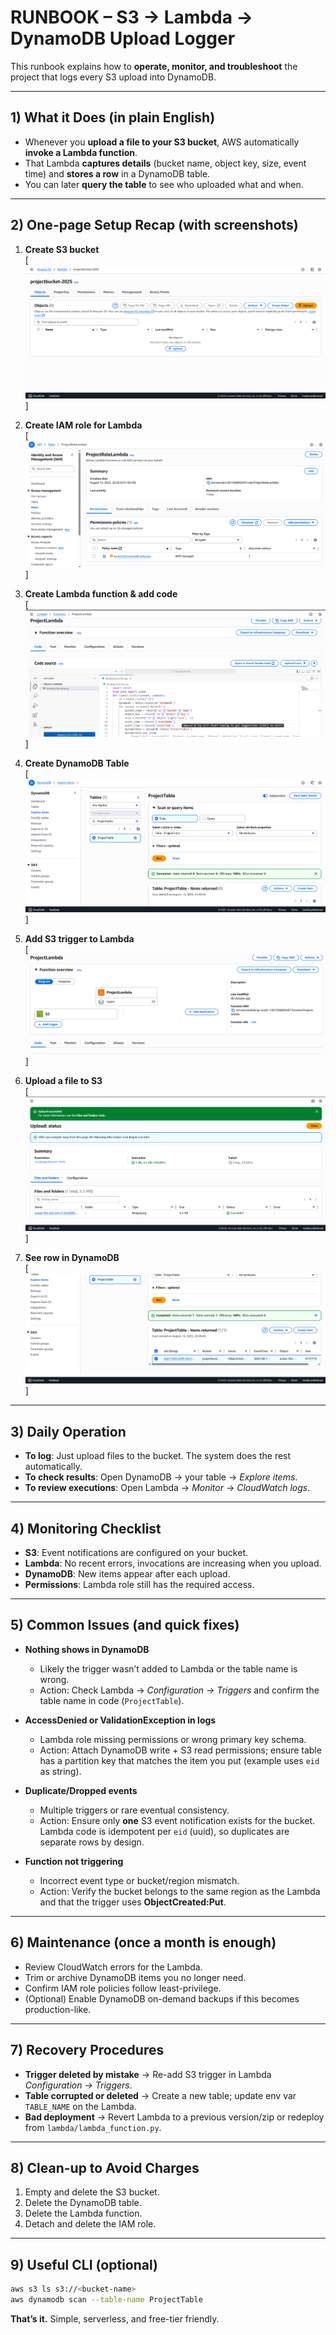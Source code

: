 # RUNBOOK – S3 → Lambda → DynamoDB Upload Logger

This runbook explains how to **operate, monitor, and troubleshoot** the project that logs every S3 upload into DynamoDB.

---

## 1) What it Does (in plain English)
- Whenever you **upload a file to your S3 bucket**, AWS automatically **invoke a Lambda function**.
- That Lambda **captures details** (bucket name, object key, size, event time) and **stores a row** in a DynamoDB table.
- You can later **query the table** to see who uploaded what and when.

---

## 2) One-page Setup Recap (with screenshots)

1. **Create S3 bucket**  
[![S3 Bucket Created](https://github.com/Alokpatel07/aws-event-driven-pipeline/blob/main/Screenshots/1_Bucket%20created%20Successfully.png)]

2. **Create IAM role for Lambda**  
[![IAM Role for DynamoDB](https://github.com/Alokpatel07/aws-event-driven-pipeline/blob/main/Screenshots/2_Role%20for%20DynamoDB%20Access.png)]

4. **Create Lambda function & add code**  
[![Lambda Function Created](https://github.com/Alokpatel07/aws-event-driven-pipeline/blob/main/Screenshots/3_Lambda%20Function%20Created.png)]

5. **Create DynamoDB Table**  
[![DynamoDB Table Created](https://github.com/Alokpatel07/aws-event-driven-pipeline/blob/main/Screenshots/4_DB%20Table%20created%20and%20is%20initially%20empty.png)]

5. **Add S3 trigger to Lambda**  
[![S3 Trigger Added](https://github.com/Alokpatel07/aws-event-driven-pipeline/blob/main/Screenshots/5_Added%20S3%20Trigger%20to%20Lambda.png)]

6. **Upload a file to S3**  
[![File Uploaded to S3](https://github.com/Alokpatel07/aws-event-driven-pipeline/blob/main/Screenshots/6_Uploaded%20Object%20on%20S3%20bucket.png)]

7. **See row in DynamoDB**  
[![DynamoDB Updated](https://github.com/Alokpatel07/aws-event-driven-pipeline/blob/main/Screenshots/7_%20Table%20is%20updated%20with%20an%20entry.png)]


---

## 3) Daily Operation
- **To log**: Just upload files to the bucket. The system does the rest automatically.
- **To check results**: Open DynamoDB → your table → *Explore items*.
- **To review executions**: Open Lambda → *Monitor* → *CloudWatch logs*.

---

## 4) Monitoring Checklist
- **S3**: Event notifications are configured on your bucket.
- **Lambda**: No recent errors, invocations are increasing when you upload.
- **DynamoDB**: New items appear after each upload.
- **Permissions**: Lambda role still has the required access.

---

## 5) Common Issues (and quick fixes)
- **Nothing shows in DynamoDB**  
  - Likely the trigger wasn’t added to Lambda or the table name is wrong.  
  - Action: Check Lambda → *Configuration → Triggers* and confirm the table name in code (`ProjectTable`).

- **AccessDenied or ValidationException in logs**  
  - Lambda role missing permissions or wrong primary key schema.  
  - Action: Attach DynamoDB write + S3 read permissions; ensure table has a partition key that matches the item you put (example uses `eid` as string).

- **Duplicate/Dropped events**  
  - Multiple triggers or rare eventual consistency.  
  - Action: Ensure only **one** S3 event notification exists for the bucket. Lambda code is idempotent per `eid` (uuid), so duplicates are separate rows by design.

- **Function not triggering**  
  - Incorrect event type or bucket/region mismatch.  
  - Action: Verify the bucket belongs to the same region as the Lambda and that the trigger uses **ObjectCreated:Put**.

---

## 6) Maintenance (once a month is enough)
- Review CloudWatch errors for the Lambda.
- Trim or archive DynamoDB items you no longer need.
- Confirm IAM role policies follow least-privilege.
- (Optional) Enable DynamoDB on-demand backups if this becomes production-like.

---

## 7) Recovery Procedures
- **Trigger deleted by mistake** → Re-add S3 trigger in Lambda *Configuration → Triggers*.
- **Table corrupted or deleted** → Create a new table; update env var `TABLE_NAME` on the Lambda.
- **Bad deployment** → Revert Lambda to a previous version/zip or redeploy from `lambda/lambda_function.py`.

---

## 8) Clean-up to Avoid Charges
1. Empty and delete the S3 bucket.
2. Delete the DynamoDB table.
3. Delete the Lambda function.
4. Detach and delete the IAM role.

---

## 9) Useful CLI (optional)
```bash
aws s3 ls s3://<bucket-name>
aws dynamodb scan --table-name ProjectTable
```

**That’s it.** Simple, serverless, and free-tier friendly.
